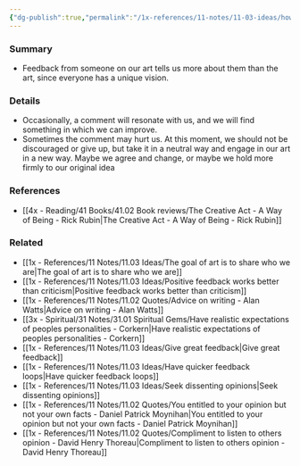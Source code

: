```yaml
---
{"dg-publish":true,"permalink":"/1x-references/11-notes/11-03-ideas/how-to-view-feedback-on-our-art/","title":"How to view feedback on our art","dgShowBacklinks":false}
---
```



### Summary
- Feedback from someone on our art tells us more about them than the art, since everyone has a unique vision.

### Details
- Occasionally, a comment will resonate with us, and we will find something in which we can improve.
- Sometimes the comment may hurt us. At this moment, we should not be discouraged or give up, but take it in a neutral way and engage in our art in a new way. Maybe we agree and change, or maybe we hold more firmly to our original idea

### References
- [[4x - Reading/41 Books/41.02 Book reviews/The Creative Act - A Way of Being - Rick Rubin\|The Creative Act - A Way of Being - Rick Rubin]]

### Related
- [[1x - References/11 Notes/11.03 Ideas/The goal of art is to share who we are\|The goal of art is to share who we are]]
- [[1x - References/11 Notes/11.03 Ideas/Positive feedback works better than criticism\|Positive feedback works better than criticism]]
- [[1x - References/11 Notes/11.02 Quotes/Advice on writing - Alan Watts\|Advice on writing - Alan Watts]]
- [[3x - Spiritual/31 Notes/31.01 Spiritual Gems/Have realistic expectations of peoples personalities - Corkern\|Have realistic expectations of peoples personalities - Corkern]]
- [[1x - References/11 Notes/11.03 Ideas/Give great feedback\|Give great feedback]]
- [[1x - References/11 Notes/11.03 Ideas/Have quicker feedback loops\|Have quicker feedback loops]]
- [[1x - References/11 Notes/11.03 Ideas/Seek dissenting opinions\|Seek dissenting opinions]]
- [[1x - References/11 Notes/11.02 Quotes/You entitled to your opinion but not your own facts - Daniel Patrick Moynihan\|You entitled to your opinion but not your own facts - Daniel Patrick Moynihan]]
- [[1x - References/11 Notes/11.02 Quotes/Compliment to listen to others opinion - David Henry Thoreau\|Compliment to listen to others opinion - David Henry Thoreau]]